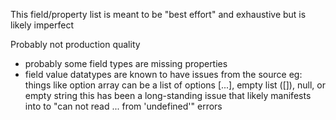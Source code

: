 This field/property list is meant to be "best effort" and exhaustive but is likely imperfect

Probably not production quality

- probably some field types are missing properties
- field value datatypes are known to have issues from the source
  eg: things like option array can be a list of options [...], empty list ([]), null, or empty string
  this has been a long-standing issue that likely manifests into to "can not read ... from 'undefined'" errors
